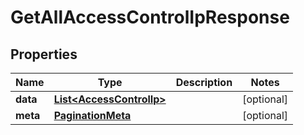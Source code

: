 

# GetAllAccessControlIpResponse


## Properties

Name | Type | Description | Notes
------------ | ------------- | ------------- | -------------
**data** | [**List&lt;AccessControlIp&gt;**](AccessControlIp.md) |  |  [optional]
**meta** | [**PaginationMeta**](PaginationMeta.md) |  |  [optional]



